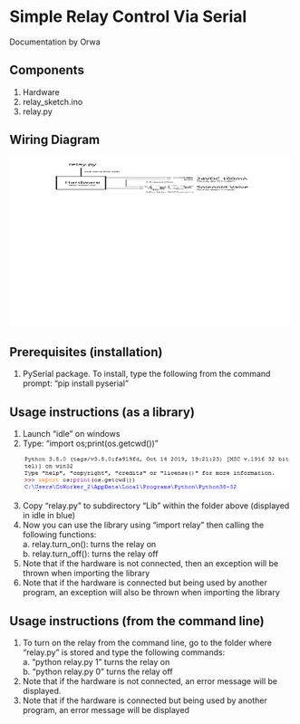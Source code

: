 # **Simple Relay Control Via Serial**  
Documentation by Orwa

## **Components**
1. Hardware
1. relay_sketch.ino
1. relay.py

## **Wiring Diagram**
<p>
<img height="300" width="500" src="Wiring Diagram.svg">
</p>

## **Prerequisites (installation)**
1. PySerial package. To install, type the following from the command prompt:
 “pip install pyserial”

## **Usage instructions (as a library)**
1. Launch “idle” on windows
1. Type: “import os;print(os.getcwd())”  
   <p>
   <img src="import_os_print.png">
   </p>
1. Copy “relay.py” to subdirectory “Lib” within the folder above (displayed in idle in blue)
1. Now you can use the library using “import relay” then calling the following functions:  
   a. relay.turn_on(): turns the relay on  
   b. relay.turn_off(): turns the relay off
1. Note that if the hardware is not connected, then an exception will be thrown when importing the library
1. Note that if the hardware is connected but being used by another program, an exception will also be thrown when importing the library

## **Usage instructions (from the command line)**
1. To turn on the relay from the command line, go to the folder where “relay.py” is stored and type the following commands:  
   a.	“python relay.py 1” turns the relay on  
   b.	“python relay.py 0” turns the relay off
1. Note that if the hardware is not connected, an error message will be displayed.
1. Note that if the hardware is connected but being used by another program, an error message will be displayed
